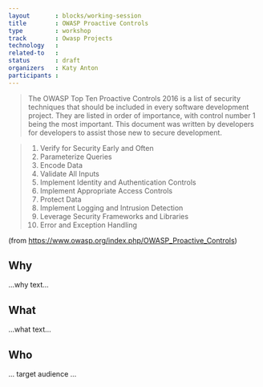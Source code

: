 ```yaml
---
layout       : blocks/working-session
title        : OWASP Proactive Controls
type         : workshop
track        : Owasp Projects
technology   :
related-to   :
status       : draft
organizers   : Katy Anton
participants :
---
```


> The OWASP Top Ten Proactive Controls 2016 is a list of security techniques that should be included in every software development project. They are listed in order of importance, with control number 1 being the most important. This document was written by developers for developers to assist those new to secure development.

> 1.  Verify for Security Early and Often
> 2.  Parameterize Queries
> 3.   Encode Data
> 4.   Validate All Inputs
> 5.  Implement Identity and Authentication Controls
> 6.  Implement Appropriate Access Controls
> 7.   Protect Data
> 8.  Implement Logging and Intrusion Detection
> 9.  Leverage Security Frameworks and Libraries
> 10.  Error and Exception Handling

(from https://www.owasp.org/index.php/OWASP_Proactive_Controls)

## Why

...why text...

## What

...what text...

## Who

... target audience ...
